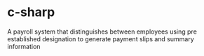 # c-sharp
A payroll system that distinguishes between employees using pre established designation to generate payment slips and summary information 
